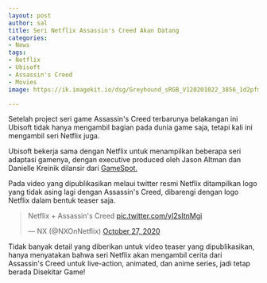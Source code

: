 ```yaml
---
layout: post
author: sal
title: Seri Netflix Assassin's Creed Akan Datang
categories:
- News
tags:
- Netflix
- Ubisoft
- Assassin's Creed
- Movies
image: https://ik.imagekit.io/dsg/Greyhound_sRGB_V120201022_3856_1d2pfm4.0_QPtO5ku5B.jpg

---
```

Setelah project seri game Assassin's Creed terbarunya belakangan ini Ubisoft tidak hanya mengambil bagian pada dunia game saja, tetapi kali ini mengambil seri Netflix juga.

Ubisoft bekerja sama dengan Netflix untuk menampilkan beberapa seri adaptasi gamenya, dengan executive produced oleh Jason Altman dan Danielle Kreinik dilansir dari [GameSpot.](https://www.gamespot.com/articles/multiple-assassins-creed-series-coming-to-netflix-including-live-action-show/1100-6483801/?UniqueID=702975AE-185B-11EB-863F-FA3F16F31EAE&ftag=ftag%3DGSS-05-10aab8e&PostType=link&ServiceType=twitter&TheTime=2020-10-27T13%3A50%3A56)

Pada video yang dipublikasikan melaui twitter resmi Netflix ditampilkan logo yang tidak asing lagi dengan Assassin's Creed, dibarengi dengan logo Netflix dalam bentuk teaser saja.

<blockquote class="twitter-tweet tw-align-center"><p lang="en" dir="ltr">Netflix + Assassin's Creed <a href="https://t.co/yI2sItnMgi">pic.twitter.com/yI2sItnMgi</a></p>— NX (@NXOnNetflix) <a href="https://twitter.com/NXOnNetflix/status/1321081578697621508?ref_src=twsrc%5Etfw">October 27, 2020</a></blockquote> <script async src="https://platform.twitter.com/widgets.js" charset="utf-8"></script>

Tidak banyak detail yang diberikan untuk video teaser yang dipublikasikan, hanya menyatakan bahwa seri Netflix akan mengambil cerita dari Assassin's Creed untuk live-action, animated, dan anime series, jadi tetap berada Disekitar Game!
